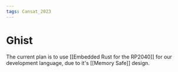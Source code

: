 ```yaml
---
tags: Cansat_2023
---
```


# Ghist

The current plan is to use [[Embedded Rust for the RP2040]] for our development language, due to it's [[Memory Safe]] design.